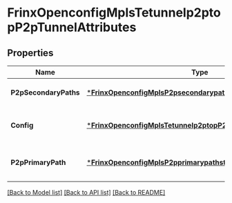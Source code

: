 # FrinxOpenconfigMplsTetunnelp2ptopP2pTunnelAttributes

## Properties
Name | Type | Description | Notes
------------ | ------------- | ------------- | -------------
**P2pSecondaryPaths** | [***FrinxOpenconfigMplsP2psecondarypathstopP2pSecondaryPaths**](frinx.openconfig.mpls.p2psecondarypathstop.P2pSecondaryPaths.md) | Optional[Secondary paths for the LSP] REF:Optional.empty | [optional] [default to null]
**Config** | [***FrinxOpenconfigMplsTetunnelp2ptopP2ptunnelattributesConfig**](frinx.openconfig.mpls.tetunnelp2ptop.p2ptunnelattributes.Config.md) | Optional[Configuration parameters for P2P LSPs] REF:Optional.empty | [optional] [default to null]
**P2pPrimaryPath** | [***FrinxOpenconfigMplsP2pprimarypathstopP2pPrimaryPath**](frinx.openconfig.mpls.p2pprimarypathstop.P2pPrimaryPath.md) | Optional[Primary paths associated with the LSP] REF:Optional.empty | [optional] [default to null]

[[Back to Model list]](../README.md#documentation-for-models) [[Back to API list]](../README.md#documentation-for-api-endpoints) [[Back to README]](../README.md)


